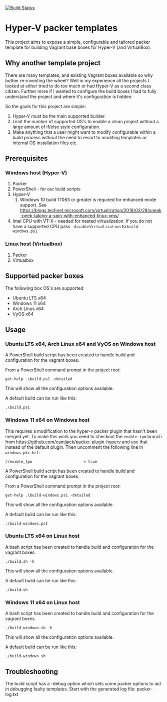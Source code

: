 [![Build Status](https://dev.azure.com/camjjack/camjjack/_apis/build/status/camjjack.hyper-v-packer-templates?branchName=master)](https://dev.azure.com/camjjack/camjjack/_build/latest?definitionId=2&branchName=master)

# Hyper-V packer templates

This project aims to expose a simple, configurable and tailored packer template for building Vagrant base boxes for Hyper-V (and VirtualBox).

## Why another template project
There are many templates, and existing Vagrant boxes available so why bother re-inventing the wheel? Well in my experience all the projects I looked at either tried to do too much or had Hyper-V as a second class citizen. Further more if I wanted to configure the build boxes I had to fully understand the project and where it's configuration is hidden.

So the goals for this project are simple:
1. Hyper-V must be the main supported builder.
1. Limit the number of supported OS's to enable a clean project without a large amount of if/else style configuration.
1. Make anything that a user might want to modify configurable within a build process without the need to resort to modifing templates or internal OS installation files etc.

## Prerequisites

### Windows host (Hyper-V)
1. Packer
1. PowerShell - for our build scripts
1. Hyper-V
    1. Windows 10 build 17063 or greater is required for enhanced mode support. See https://blogs.technet.microsoft.com/virtualization/2018/02/28/sneak-peek-taking-a-spin-with-enhanced-linux-vms/
1. Intel CPU with VT-X - needed for nested virtualization. If you do not have a supported CPU pass `-disableVirtualization` to `build-windows.ps1`

### Linux host (Virtualbox)
1. Packer
1. Virtualbox

## Supported packer boxes
The following box OS's are supported:
   * Ubuntu LTS x64
   * Windows 11 x64
   * Arch Linus x64
   * VyOS x64
## Usage
### Ubuntu LTS x64, Arch Linux x64 and VyOS on Windows host
A PowerShell build script has been created to handle build and configuration for the vagrant boxes.

From a PowerShell command prompt in the project root:
```
get-help .\build.ps1 -detailed
```
This will show all the configuration options available.

A default build can be run like this:
```
.\build.ps1
```

### Windows 11 x64 on Windows host

This requires a modification to the hyper-v packer plugin that hasn't been merged yet. To make this work you need to checkout 
the `enable-tpm` branch from https://github.com/camjjack/packer-plugin-hyperv and use that instead of the default plugin. Then uncomment the following line in `windows.pkr.hcl`:
    
    //enable_tpm                       = true

A PowerShell build script has been created to handle build and configuration for the vagrant boxes.

From a PowerShell command prompt in the project root:
```
get-help .\build-windows.ps1 -detailed
```
This will show all the configuration options available.

A default build can be run like this:
```
.\build-windows.ps1
```

### Ubuntu LTS x64 on Linux host
A bash script has been created to handle build and configuration for the vagrant boxes.

```
./build.sh -h
```
This will show all the configuration options available.

A default build can be run like this:
```
./build.sh
```

### Windows 11 x64 on Linux host
A bash script has been created to handle build and configuration for the vagrant boxes.

```
./build-windows.sh -h
```
This will show all the configuration options available.

A default build can be run like this:
```
./build-windows.sh
```


## Troubleshooting
The build script has a -debug option which sets some packer options to aid in debugging faulty templates. Start with the generated log file: packer-log.txt
